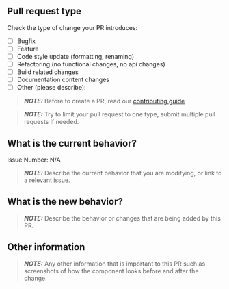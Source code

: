 ## Pull request type

Check the type of change your PR introduces:

- [ ] Bugfix
- [ ] Feature
- [ ] Code style update (formatting, renaming)
- [ ] Refactoring (no functional changes, no api changes)
- [ ] Build related changes
- [ ] Documentation content changes
- [ ] Other (please describe):

> **_NOTE:_** Before to create a PR, read our [contributing guide](https://github.com/jacomyal/sigma.js/blob/main/CONTRIBUTING.md)

> **_NOTE:_** Try to limit your pull request to one type, submit multiple pull requests if needed.

## What is the current behavior?

Issue Number: N/A

> **_NOTE:_** Describe the current behavior that you are modifying, or link to a relevant issue.

## What is the new behavior?

> **_NOTE:_** Describe the behavior or changes that are being added by this PR.

## Other information

> **_NOTE:_** Any other information that is important to this PR such as screenshots of how the component looks before and after the change.
